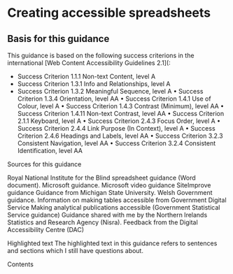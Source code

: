 # Creating accessible spreadsheets 

## Basis for this guidance

This guidance is based on the following success criterions in the international [Web Content Accessibility Guidelines 2.1](:
* Success Criterion 1.1.1 Non-text Content, level A
* Success Criterion 1.3.1 Info and Relationships, level A
* Success Criterion 1.3.2 Meaningful Sequence, level A
•	Success Criterion 1.3.4 Orientation, level AA
•	Success Criterion 1.4.1 Use of Colour, level A
•	Success Criterion 1.4.3 Contrast (Minimum), level AA
•	Success Criterion 1.4.11 Non-text Contrast, level AA
•	Success Criterion 2.1.1 Keyboard, level A
•	Success Criterion 2.4.3 Focus Order, level A
•	Success Criterion 2.4.4 Link Purpose (In Context), level A
•	Success Criterion 2.4.6 Headings and Labels, level AA
•	Success Criterion 3.2.3 Consistent Navigation, level AA
•	Success Criterion 3.2.4 Consistent Identification, level AA

Sources for this guidance

Royal National Institute for the Blind spreadsheet guidance (Word document).
Microsoft guidance.
Microsoft video guidance
SiteImprove guidance
Guidance from Michigan State University.
Welsh Government guidance.
Information on making tables accessible from Government Digital Service
Making analytical publications accessible (Government Statistical Service guidance)
Guidance shared with me by the Northern Irelands Statistics and Research Agency (Nisra).
Feedback from the Digital Accessibility Centre (DAC) 

Highlighted text 
The highlighted text in this guidance refers to sentences and sections which I still have questions about. 

Contents 
